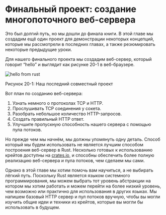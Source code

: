 # Финальный проект: создание многопоточного веб-сервера

Это был долгий путь, но мы дошли до финала книги. В этой главе мы создадим ещё один проект для демонстрации некоторых концепций, которые мы рассмотрели в последних главах, а также резюмировать некоторые предыдущие уроки.

Для нашего финального проекта мы создадим веб-сервер, который говорит “hello” и выглядит как рисунке 20-1 в веб-браузере.

![hello from rust](https://github.com/ruRust/book/blob/master/rustbook-en/src/img/trpl20-01.png?raw=true)

<span class="caption">Рисунок 20-1: Наш последний совместный проект</span>

Вот план по созданию веб-сервера:

1. Узнать немного о протоколах TCP и HTTP.
2. Прослушивать TCP соединения у сокета.
3. Разобрать небольшое количество HTTP-запросов.
4. Создать правильный HTTP ответ.
5. Улучшите пропускную способность нашего сервера с помощью пула потоков.

Но прежде чем мы начнём, мы должны упомянуть одну деталь. Способ который мы будем использовать не является лучшим способом построения веб-сервер в Rust. Несколько готовых к использованию крейтов доступны на [crates.io,](https://crates.io/) и способны обеспечить более полную реализацию веб-сервера и пула потоков, чем сделаем мы сами.

Однако в этой главе мы хотим помочь вам научиться, а не выбирать лёгкий путь. Поскольку Rust является языком системного программирования, мы можем выбрать тот уровень абстракции на котором мы хотим работать и можем перейти на более низкий уровень, чем возможно или практично для использования в других языках. Мы напишем базовый HTTP сервер и пул потоков вручную, чтобы вы могли изучить общие идеи и техники из крейтов, которые вы могли бы использовать в будущем.
